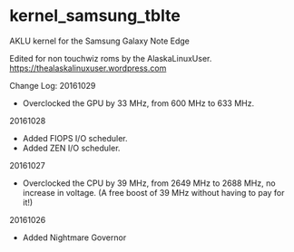 # kernel_samsung_tblte
AKLU kernel for the Samsung Galaxy Note Edge

Edited for non touchwiz roms by the AlaskaLinuxUser. https://thealaskalinuxuser.wordpress.com

Change Log:
20161029
+ Overclocked the GPU by 33 MHz, from 600 MHz to 633 MHz.

20161028
+ Added FIOPS I/O scheduler.
+ Added ZEN I/O scheduler.

20161027
+ Overclocked the CPU by 39 MHz, from 2649 MHz to 2688 MHz, no increase in voltage.
(A free boost of 39 MHz without having to pay for it!)

20161026
+ Added Nightmare Governor
